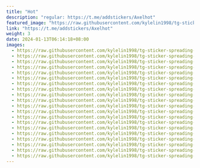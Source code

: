 ```yaml
---
title: "Hot"
description: "regular: https://t.me/addstickers/Axelhot"
featured_image: "https://raw.githubusercontent.com/kylelin1998/tg-sticker-spreading-worldwide-images/main/img/a1217375-9f54-49f8-8d99-96bb600e7adc.jpg"
link: "https://t.me/addstickers/Axelhot"
weight: 3
date: 2024-01-13T06:14:18+08:00
images:
  - https://raw.githubusercontent.com/kylelin1998/tg-sticker-spreading-worldwide-images/main/img/a1217375-9f54-49f8-8d99-96bb600e7adc.jpg
  - https://raw.githubusercontent.com/kylelin1998/tg-sticker-spreading-worldwide-images/main/img/ee1ca26a-0027-4701-b8e3-ec716b227d0b.jpg
  - https://raw.githubusercontent.com/kylelin1998/tg-sticker-spreading-worldwide-images/main/img/098518a4-e60f-4ae0-b340-b209b2984cc2.jpg
  - https://raw.githubusercontent.com/kylelin1998/tg-sticker-spreading-worldwide-images/main/img/054fde0f-40cb-4221-b35e-c6a9b1b15677.jpg
  - https://raw.githubusercontent.com/kylelin1998/tg-sticker-spreading-worldwide-images/main/img/a0430246-d124-4213-9bae-60103e6bcd2f.jpg
  - https://raw.githubusercontent.com/kylelin1998/tg-sticker-spreading-worldwide-images/main/img/bbf2e972-e761-4f91-af2d-09b9b1a0713e.jpg
  - https://raw.githubusercontent.com/kylelin1998/tg-sticker-spreading-worldwide-images/main/img/aa8cc2b1-e9fd-41b4-b679-0f2e4a5670ad.jpg
  - https://raw.githubusercontent.com/kylelin1998/tg-sticker-spreading-worldwide-images/main/img/57684b55-2cb7-4a17-9cd2-35e891b3293d.jpg
  - https://raw.githubusercontent.com/kylelin1998/tg-sticker-spreading-worldwide-images/main/img/53b55a7c-49f0-4904-b5be-849e8a9741ab.jpg
  - https://raw.githubusercontent.com/kylelin1998/tg-sticker-spreading-worldwide-images/main/img/9912bde5-bc09-47d3-8e2e-0d2a758ad22e.jpg
  - https://raw.githubusercontent.com/kylelin1998/tg-sticker-spreading-worldwide-images/main/img/6e4c25f9-ec28-4b9e-ab7b-bfaff6f297a2.jpg
  - https://raw.githubusercontent.com/kylelin1998/tg-sticker-spreading-worldwide-images/main/img/f99c0978-ff70-41d5-b6e1-d24102692454.jpg
  - https://raw.githubusercontent.com/kylelin1998/tg-sticker-spreading-worldwide-images/main/img/803e70d7-3636-41fd-85b9-9d6b04d115f9.jpg
  - https://raw.githubusercontent.com/kylelin1998/tg-sticker-spreading-worldwide-images/main/img/2115f330-950c-4310-9a54-bb739e487735.jpg
  - https://raw.githubusercontent.com/kylelin1998/tg-sticker-spreading-worldwide-images/main/img/4cae1baf-7e9d-474f-bd76-c7852ce15ed3.jpg
  - https://raw.githubusercontent.com/kylelin1998/tg-sticker-spreading-worldwide-images/main/img/875939ae-c38d-4bac-9bb7-b9bfe58c328c.jpg
  - https://raw.githubusercontent.com/kylelin1998/tg-sticker-spreading-worldwide-images/main/img/715f527f-a0d4-495a-b652-468a84d9b51c.jpg
  - https://raw.githubusercontent.com/kylelin1998/tg-sticker-spreading-worldwide-images/main/img/c10e3a36-a394-4cdd-93f7-bbd2c5b83980.jpg
  - https://raw.githubusercontent.com/kylelin1998/tg-sticker-spreading-worldwide-images/main/img/8d3fc978-4349-47a0-a363-16ab80205d7d.jpg
  - https://raw.githubusercontent.com/kylelin1998/tg-sticker-spreading-worldwide-images/main/img/b84a283b-4b5c-4ea4-8ec5-479d6d7dd782.jpg
---
```

